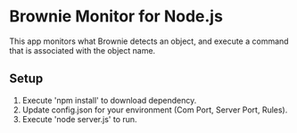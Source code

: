 # Brownie Monitor for Node.js
This app monitors what Brownie detects an object,  and execute a command that is associated with the object name.

## Setup
1. Execute 'npm install' to download dependency.
2. Update config.json for your environment (Com Port, Server Port, Rules).
3. Execute 'node server.js' to run.
